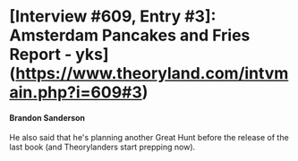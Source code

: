 # [Interview #609, Entry #3]: Amsterdam Pancakes and Fries Report - yks](https://www.theoryland.com/intvmain.php?i=609#3)

#### Brandon Sanderson

He also said that he's planning another Great Hunt before the release of the last book (and Theorylanders start prepping now).

